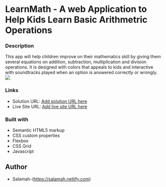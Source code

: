 # LearnMath - A web Application to Help Kids Learn Basic Arithmetric Operations
### Description
This app will help children improve on their mathematics skill by giving them several equations on addition, subtraction, multiplication and division operations. It is designed with colors that appeals to kids and interactive with soundtracks played when an option is answered correctly or wrongly.
![](./screenshot.jpg)
### Links

- Solution URL: [Add solution URL here](https://your-solution-url.com)
- Live Site URL: [Add live site URL here](https://your-live-site-url.com)
### Built with

- Semantic HTML5 markup
- CSS custom properties
- Flexbox
- CSS Grid
- Javascript

## Author

- Salamah-(https://salamah.netlify.com)